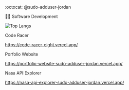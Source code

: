 :octocat: @sudo-adduser-jordan

:mage_man: Software Development

![Top Langs](https://github-readme-stats.vercel.app/api/top-langs/?username=sudo-adduser-jordan&hide_progress=true&theme=transparent)

Code Racer

https://code-racer-eight.vercel.app/

Porfolio Website

https://portfolio-website-sudo-adduser-jordan.vercel.app/

Nasa API Explorer

https://nasa-api-explorer-sudo-adduser-jordan.vercel.app/
